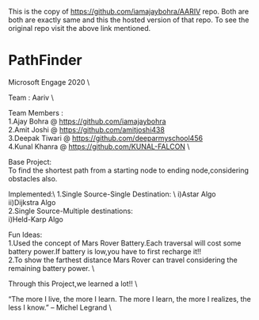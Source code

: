 This is the copy of https://github.com/iamajaybohra/AARIV repo. Both are both are exactly same and this the hosted version of that repo.
To see the original repo visit the above link mentioned.

# PathFinder

Microsoft Engage 2020 \

Team : Aariv \

Team Members : \
1.Ajay Bohra  @ https://github.com/iamajaybohra \
2.Amit Joshi @ https://github.com/amitjoshi438 \
3.Deepak Tiwari @ https://github.com/deeparmyschool456 \
4.Kunal Khanra @ https://github.com/KUNAL-FALCON \

Base Project: \
To find the shortest path from a starting node to ending node,considering obstacles also.

Implemented:\ 
1.Single Source-Single Destination: \ 
	i)Astar Algo\
	ii)Dijkstra Algo\
2.Single Source-Multiple destinations: \
	i)Held-Karp Algo
  
Fun Ideas: \
1.Used the concept of Mars Rover Battery.Each traversal will cost some battery power.If battery is low,you have to first recharge it!! \
2.To show the farthest distance Mars Rover can travel considering the remaining battery power. \

Through this Project,we learned a lot!! \

“The more I live, the more I learn. The more I learn, the more I realizes, the less I know.” – Michel Legrand \
